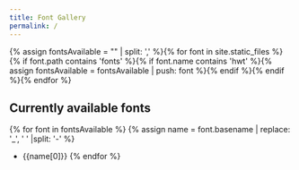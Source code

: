 ```yaml
---
title: Font Gallery
permalink: /
---
```


{% assign fontsAvailable = "" | split: ',' %}{% for font in site.static_files %}{% if font.path contains 'fonts' %}{% if font.name contains 'hwt' %}{% assign fontsAvailable = fontsAvailable | push: font %}{% endif %}{% endif %}{% endfor %}

## Currently available fonts
{% for font in fontsAvailable %}
{% assign name = font.basename | replace: '_', ' ' |split: '-' %}
* {{name[0]}}
{% endfor %}
